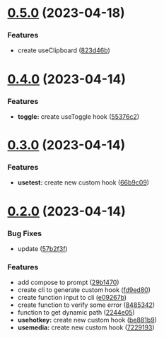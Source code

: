 # [0.5.0](https://github.com/mmartinsoliv/easy-hooks-ts/compare/v0.4.0...v0.5.0) (2023-04-18)


### Features

* create useClipboard ([823d46b](https://github.com/mmartinsoliv/easy-hooks-ts/commit/823d46bbae6c7ca7a69a146593aed36825234ca1))

# [0.4.0](https://github.com/mmartinsoliv/easy-hooks-ts/compare/v0.3.0...v0.4.0) (2023-04-14)


### Features

* **toggle:** create useToggle hook ([55376c2](https://github.com/mmartinsoliv/easy-hooks-ts/commit/55376c2ec611c56b07b7818ee8de121114a1e438))

# [0.3.0](https://github.com/mmartinsoliv/easy-hooks-ts/compare/v0.2.0...v0.3.0) (2023-04-14)


### Features

* **usetest:** create new custom hook ([66b9c09](https://github.com/mmartinsoliv/easy-hooks-ts/commit/66b9c09142f789addf2db57fa50a462a8f1fcc48))

# [0.2.0](https://github.com/mmartinsoliv/easy-hooks-ts/compare/v0.1.2...v0.2.0) (2023-04-14)


### Bug Fixes

* update ([57b2f3f](https://github.com/mmartinsoliv/easy-hooks-ts/commit/57b2f3fcbe894dadd9d8b078dece3394a4fbe9da))


### Features

* add compose to prompt ([29b1470](https://github.com/mmartinsoliv/easy-hooks-ts/commit/29b14704bd0c86e7a83669e51709b1c4de5eea34))
* create cli to generate custom hook ([fd9ed80](https://github.com/mmartinsoliv/easy-hooks-ts/commit/fd9ed8050e56fcd13cb0facf93caeba2579ff433))
* create function input to cli ([e09267b](https://github.com/mmartinsoliv/easy-hooks-ts/commit/e09267be28c001eab71600d16ade2fc0d4b0a8ef))
* create function to verify some error ([8485342](https://github.com/mmartinsoliv/easy-hooks-ts/commit/84853424e8bf32d7bb9d7d3042339ce417cbfa43))
* function to get dynamic path ([2244e05](https://github.com/mmartinsoliv/easy-hooks-ts/commit/2244e05844987df7a7b1aae8c7e9cdde04eb71fe))
* **usehotkey:** create new custom hook ([be881b9](https://github.com/mmartinsoliv/easy-hooks-ts/commit/be881b9f4198282e36b77ccb4cc5984de5cdb382))
* **usemedia:** create new custom hook ([7229193](https://github.com/mmartinsoliv/easy-hooks-ts/commit/7229193ee1fed80d37276c704a4dcee4cbba2362))
